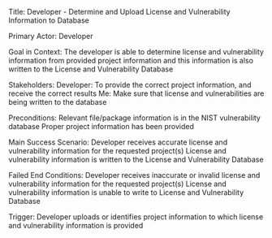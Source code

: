 Title: Developer - Determine and Upload License and Vulnerability Information to Database

Primary Actor: Developer

Goal in Context: The developer is able to determine license and vulnerability information from provided project information and this information is also written to the License and Vulnerability Database

Stakeholders: Developer: To provide the correct project information, and receive the correct results Me: Make sure that license and vulnerabilities are being written to the database

Preconditions: Relevant file/package information is in the NIST vulnerability database Proper project information has been provided

Main Success Scenario: Developer receives accurate license and vulnerability information for the requested project(s) License and vulnerability information is written to the License and Vulnerability Database

Failed End Conditions: Developer receives inaccurate or invalid license and vulnerability information for the requested project(s) License and vulnerability information is unable to write to License and Vulnerability Database

Trigger: Developer uploads or identifies project information to which license and vulnerability information is provided

